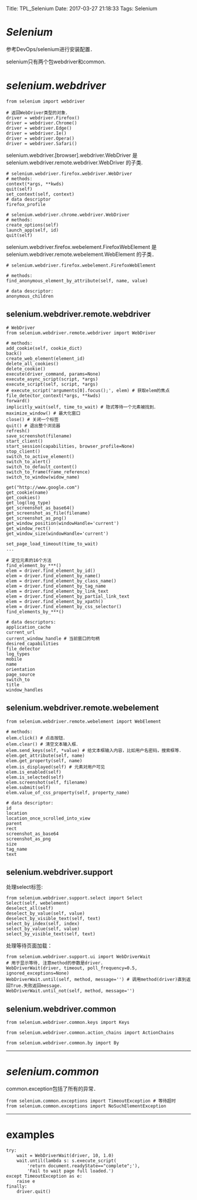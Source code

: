 Title: TPL_Selenium
Date: 2017-03-27 21:18:33
Tags: Selenium



# *Selenium*

参考DevOps/selenium进行安装配置．

selenium只有两个包webdriver和common.

# *selenium.webdriver*

    from selenium import webdriver

    # 返回WebDriver类型的对象．
    driver = webdriver.Firefox()
    driver = webdriver.Chrome()
    driver = webdriver.Edge()
    driver = webdriver.Ie()
    driver = webdriver.Opera()
    driver = webdriver.Safari()

selenium.webdriver.[browser].webdriver.WebDriver
是
selenium.webdriver.remote.webdriver.WebDriver
的子类.

    # selenium.webdriver.firefox.webdriver.WebDriver
    # methods:
    context(*args, **kwds)
    quit(self)
    set_context(self, context)
    # data descriptor
    firefox_profile

    # selenium.webdriver.chrome.webdriver.WebDriver
    # methods:
    create_options(self)
    launch_app(self, id)
    quit(self)

selenium.webdriver.firefox.webelement.FirefoxWebElement
是
selenium.webdriver.remote.webelement.WebElement
的子类．

    # selenium.webdriver.firefox.webelement.FirefoxWebElement

    # methods:
    find_anonymous_element_by_attribute(self, name, value)

    # data descriptor:
    anonymous_children

## selenium.webdriver.remote.webdriver

    # WebDriver
    from selenium.webdriver.remote.webdriver import WebDriver

    # methods:
    add_cookie(self, cookie_dict)
    back()
    create_web_element(element_id)
    delete_all_cookies()
    delete_cookie()
    execute(driver_command, params=None)
    execute_async_script(script, *args)
    execute_script(self, script, *args)
    # execute_script('arguments[0].focus();', elem) # 获取elem的焦点
    file_detector_context(*args, **kwds)
    forward()
    implicitly_wait(self, time_to_wait) # 隐式等待一个元素被找到．
    maximize_window() # 最大化窗口
    close() # 关闭一个标签
    quit() # 退出整个浏览器
    refresh()
    save_screenshot(filename)
    start_client()
    start_session(capabilities, browser_profile=None)
    stop_client()
    switch_to_active_element()
    switch_to_alert()
    switch_to_default_content()
    switch_to_frame(frame_reference)
    switch_to_window(widow_name)

    get("http://www.google.com")
    get_cookie(name)
    get_cookies()
    get_log(log_type)
    get_screenshot_as_base64()
    get_screenshot_as_file(filename)
    get_screenshot_as_png()
    get_window_position(windowHandle='current')
    get_window_rect()
    get_window_size(windowHandle='current')

    set_page_load_timeout(time_to_wait)
    ...

    # 定位元素的16个方法
    find_element_by_***()
    elem = driver.find_element_by_id()
    elem = driver.find_element_by_name()
    elem = driver.find_element_by_class_name()
    elem = driver.find_element_by_tag_name
    elem = driver.find_element_by_link_text
    elem = driver.find_element_by_partial_link_text
    elem = driver.find_element_by_xpath()
    elem = driver.find_element_by_css_selector()
    find_elements_by_***()

    # data descriptors:
    application_cache
    current_url
    current_window_handle # 当前窗口的句柄
    desired_capabilities
    file_detector
    log_types
    mobile
    name
    orientation
    page_source
    switch_to
    title
    window_handles

## selenium.webdriver.remote.webelement

    from selenium.webdriver.remote.webelement import WebElement

    # methods:
    elem.click() # 点击按钮．
    elem.clear() # 清空文本输入框．
    elem.send_keys(self, *value) # 给文本框输入内容，比如用户名密码，搜索框等．
    elem.get_attribute(self, name)
    elem.get_property(self, name)
    elem.is_displayed(self) # 元素对用户可见
    elem.is_enabled(self)
    elem.is_selected(self)
    elem.screenshot(self, filename)
    elem.submit(self)
    elem.value_of_css_property(self, property_name)

    # data descriptor:
    id
    location
    location_once_scrolled_into_view
    parent
    rect
    screenshot_as_base64
    screenshot_as_png
    size
    tag_name
    text

## selenium.webdriver.support

处理select标签:

    from selenium.webdriver.support.select import Select
    Select(self, webelement)
    deselect_all(self)
    deselect_by_value(self, value)
    deselect_by_visible_text(self, text)
    select_by_index(self, index)
    select_by_value(self, value)
    select_by_visible_text(self, text)

处理等待页面加载：

    from selenium.webdriver.support.ui import WebDriverWait
    # 用于显示等待, 注意method的参数是driver.
    WebDriverWait(driver, timeout, poll_frequency=0.5, ignored_exceptions=None)
    WebDriverWait.until(self, method, message='') # 调用method(driver)直到返回True.失败返回message.
    WebDriverWait.until_not(self, method, message='')

## selenium.webdriver.common

    from selenium.webdriver.common.keys import Keys

    from selenium.webdriver.common.action_chains import ActionChains

    from selenium.webdriver.common.by import By

***

# *selenium.common*

common.exception包括了所有的异常．

    from selenium.common.exceptions import TimeoutException # 等待超时
    from selenium.common.exceptions import NoSuchElementException

***

# examples

    try:
        wait = WebDriverWait(driver, 10, 1.0)
        wait.until(lambda s: s.execute_script(
            'return document.readyState=="complete";'),
            'Fail to wait page full loaded.')
    except TimeoutException as e:
        raise e
    finally:
        driver.quit()
